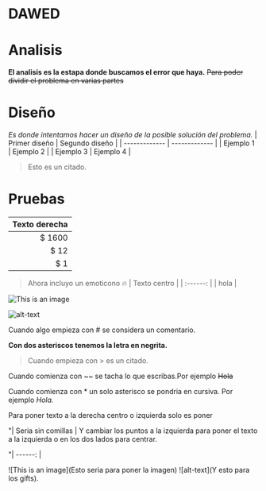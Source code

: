 # DAWED

# Analisis
**El analisis es la estapa donde buscamos el error que haya.**
~~Para poder dividir el problema en varias partes~~
# Diseño
*Es donde intentamos hacer un diseño de la posible solución del problema.*
| Primer diseño | Segundo diseño |
| ------------- | ------------- |
| Ejemplo 1  | Ejemplo 2  |
| Ejemplo 3  | Ejemplo 4  |
>Esto es un citado.
# Pruebas
| Texto derecha | 
| ------: |
|  $ 1600 |
|    $ 12 |
|     $ 1 |
>Ahora incluyo un emoticono :fire:
| Texto centro |
| :------: |
| hola |

![This is an image](https://blog.desdelinux.net/wp-content/uploads/2018/05/Editores-de-codigo-linux.jpg)

![alt-text](https://i.pinimg.com/originals/57/19/79/571979283d72a42f6503164075f5a45d.gif)

Cuando algo empieza con # se considera un comentario.

**Con dos asteriscos tenemos la letra en negrita.**

>Cuando empieza con > es un citado.

Cuando comienza con ~~ se tacha lo que escribas.Por ejemplo ~~Hola~~

Cuando comienza con * un solo asterisco se pondria en cursiva. Por ejemplo *Hola.*

Para poner texto a la derecha centro o izquierda solo es poner 

"| Seria sin comillas | Y cambiar los puntos a la izquierda para poner el texto a la izquierda o en los dos lados para centrar.

"| ------: |

![This is an image](Esto seria para poner la imagen)
![alt-text](Y esto para los gifts).




